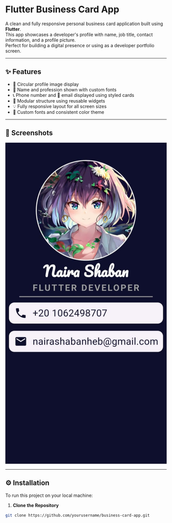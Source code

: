 # Flutter Business Card App

A clean and fully responsive personal business card application built using **Flutter**.  
This app showcases a developer's profile with name, job title, contact information, and a profile picture.  
Perfect for building a digital presence or using as a developer portfolio screen.

---

## ✨ Features

- 👤 Circular profile image display
- 📝 Name and profession shown with custom fonts
- 📞 Phone number and 📧 email displayed using styled cards
- 🧱 Modular structure using reusable widgets
- 💡 Fully responsive layout for all screen sizes
- 🎨 Custom fonts and consistent color theme

---

## 📸 Screenshots

![Screenshot 1](assets/images/1.jpg)


---

## ⚙️ Installation

To run this project on your local machine:

1. **Clone the Repository**

```bash
git clone https://github.com/yourusername/business-card-app.git
